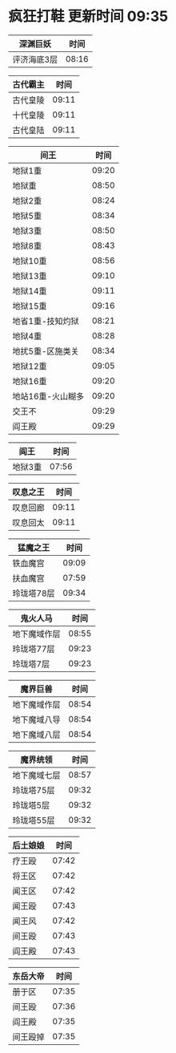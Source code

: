 # 疯狂打鞋 更新时间 09:35

| 深渊巨妖   | 时间    |
|--------|-------|
| 评济海底3层 | 08:16 |

| 古代霸主   | 时间    |
|--------|-------|
| 古代皇陵 | 09:11 |
| 十代皇陵 | 09:11 |
| 古代皇陆 | 09:11 |

| 间王   | 时间    |
|--------|-------|
| 地狱1重 | 09:20 |
| 地狱重 | 08:50 |
| 地狱2重 | 08:24 |
| 地狱5重 | 08:34 |
| 地狱3重 | 08:50 |
| 地狱8重 | 08:43 |
| 地狱10重 | 08:56 |
| 地狱13重 | 09:10 |
| 地狱14重 | 09:11 |
| 地狱15重 | 09:16 |
| 地省1重-技知灼狱 | 08:21 |
| 地狱4重 | 08:28 |
| 地扰5重-区施类关 | 08:34 |
| 地狱12重 | 09:05 |
| 地狱16重 | 09:20 |
| 地站16重-火山糊多 | 09:20 |
| 交王不 | 09:29 |
| 阎王殿 | 09:29 |

| 阎王   | 时间    |
|--------|-------|
| 地狱3重 | 07:56 |

| 叹息之王   | 时间    |
|--------|-------|
| 叹息回廊 | 09:11 |
| 叹息回太 | 09:11 |

| 猛魔之王   | 时间    |
|--------|-------|
| 铁血魔宫 | 09:09 |
| 扶血魔宫 | 07:59 |
| 玲珑塔78层 | 09:34 |

| 鬼火人马   | 时间    |
|--------|-------|
| 地下魔域作层 | 08:55 |
| 玲珑塔77层 | 09:23 |
| 玲珑塔7层 | 09:23 |

| 魔界巨兽   | 时间    |
|--------|-------|
| 地下魔域作层 | 08:54 |
| 地下魔域八导 | 08:54 |
| 地下魔域八层 | 08:54 |

| 魔界统领   | 时间    |
|--------|-------|
| 地下魔域七层 | 08:57 |
| 玲珑塔75层 | 09:32 |
| 玲珑塔5层 | 09:32 |
| 玲珑塔55层 | 09:32 |

| 后土娘娘   | 时间    |
|--------|-------|
| 疗王殴 | 07:42 |
| 将王区 | 07:42 |
| 闻王区 | 07:42 |
| 闻王殴 | 07:43 |
| 闻王风 | 07:42 |
| 间王殴 | 07:43 |
| 阎王殿 | 07:43 |

| 东岳大帝   | 时间    |
|--------|-------|
| 册于区 | 07:35 |
| 间王殴 | 07:36 |
| 阎王殿 | 07:35 |
| 间王殴掉 | 07:35 |